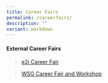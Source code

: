 ```yaml
---
title: Career Fairs
permalink: /careerfairs/
description: ""
variant: markdown
---
```

#### **External Career Fairs**

>[e2i Career Fair](https://e2i.com.sg/events/category/career-fairs/)

>[WSG Career Fair and Workshop](https://www.wsg.gov.sg/home/individuals/career-fairs-workshops)
